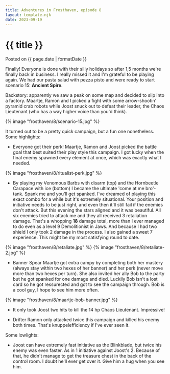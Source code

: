 ```yaml
---
title: Adventures in Frosthaven, episode 8
layout: template.njk
date: 2023-09-19
---
```


<div class="post-header">
    <h1 class="post-title">{{ title }}</h1>
    <p class="post-metadata">Posted on {{ page.date | formatDate }}</p>
</div>

Finally! Everyone is done with their silly holidays so after 1,5 months we're finally back in business. I really missed it and I'm grateful to be playing again. We had our pasta salad with pezza pisto and were ready to start scenario 15: **Ancient Spire**.

Backstory: apparently we saw a peak on some map and decided to slip into a factory. Maartje, Ramon and I picked a fight with some arrow-shootin' pyramid crab robots while Joost snuck out to defeat their leader, the Chaos Lieutenant (who has a way higher voice than you'd think).

{% image "frosthaven/8/scenario-15.jpg" %}

It turned out to be a pretty quick campaign, but a fun one nonetheless. Some highlights:

- Everyone got their perk! Maartje, Ramon and Joost picked the battle goal that best suited their play style this campaign. I got lucky when the final enemy spawned every element at once, which was exactly what I needed.

{% image "frosthaven/8/ritualist-perk.jpg" %}

- By playing my Venomous Barbs with disarm (top) and the Hornbeetle Carapace with ice (bottom) I became the ultimate 'come at me bro'-tank. Spank me and you'll get spanked. I've dreamed of playing this exact combo for a while but it's extremely situational. Your position and initiative needs to be just right, and even then it'll still fail if the enemies don't attack. But this evening the stars aligned and it was beautiful. All six enemies tried to attack me and they all received 3 retaliation damage. That's a whopping **18** damage total, more than I ever managed to do even as a level 9 Demolitionist in Jaws. And because I had two shield I only took 2 damage in the process. I also gained a sweet 7 experience. This might be my most satisfying round to date.

{% image "frosthaven/8/retaliate.jpg" %}
{% image "frosthaven/8/retaliate-2.jpg" %}

- Banner Spear Maartje got extra campy by completing both her mastery (always stay within two hexes of her banner) and her perk (never move more than two hexes per turn). She also invited her ally Bob to the party but he got spanked for one damage and died. Luckily Bob isn't a lost card so he got ressurected and got to see the campaign through. Bob is a cool guy, I hope to see him more often.

{% image "frosthaven/8/maartje-bob-banner.jpg" %}

- It only took Joost two hits to kill the 14 hp Chaos Lieutenant. Impressive!

- Drifter Ramon only attacked twice this campaign and killed his enemy both times. That's knuppelefficiency if I've ever seen it.

Some lowlights:

- Joost can have extremely fast initiative as the Blinkblade, but twice his enemy was even faster. As in 1 initiative against Joost's 2. Because of that, he didn't manage to get the treasure chest in the back of the control room. I doubt he'll ever get over it. Give him a hug when you see him.
